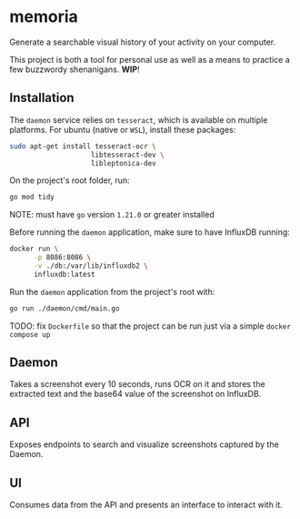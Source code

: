 # memoria
Generate a searchable visual history of your activity on your computer.

This project is both a tool for personal use as well as a means to practice a few buzzwordy shenanigans. **WIP**!

## Installation
The `daemon` service relies on `tesseract`, which is available on multiple platforms. For ubuntu (native or `WSL`), install these packages:

```bash
sudo apt-get install tesseract-ocr \ 
                    libtesseract-dev \
                    libleptonica-dev

```

On the project's root folder, run:
```bash
go mod tidy
```

NOTE: must have `go` version `1.21.0` or greater installed

Before running the `daemon` application, make sure to have InfluxDB running:
```bash
docker run \
      -p 8086:8086 \
      -v ./db:/var/lib/influxdb2 \
      influxdb:latest
```

Run the `daemon` application from the project's root with:
```bash
go run ./daemon/cmd/main.go
```

TODO: fix `Dockerfile` so that the project can be run just via a simple `docker compose up`

## Daemon
Takes a screenshot every 10 seconds, runs OCR on it and stores the extracted text and the base64 value of the screenshot on InfluxDB.

## API
Exposes endpoints to search and visualize screenshots captured by the Daemon. 

## UI
Consumes data from the API and presents an interface to interact with it.